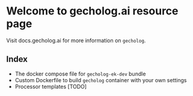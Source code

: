 # Welcome to gecholog.ai resource page

Visit docs.gecholog.ai for more information on `gecholog`.

## Index

- The docker compose file for `gecholog-ek-dev` bundle
- Custom Dockerfile to build `gecholog` container with your own settings
- Processor templates [TODO]